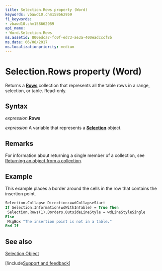 ```yaml
---
title: Selection.Rows property (Word)
keywords: vbawd10.chm158662959
f1_keywords:
- vbawd10.chm158662959
api_name:
- Word.Selection.Rows
ms.assetid: 800edca7-fc0f-ed73-ae3a-400eadcccf8b
ms.date: 06/08/2017
ms.localizationpriority: medium
---
```



# Selection.Rows property (Word)

Returns a **[Rows](Word.rows.md)** collection that represents all the table rows in a range, selection, or table. Read-only.


## Syntax

_expression_.**Rows**

_expression_ A variable that represents a **[Selection](Word.Selection.md)** object.


## Remarks

For information about returning a single member of a collection, see [Returning an object from a collection](../word/Concepts/Miscellaneous/returning-an-object-from-a-collection-word.md).


## Example

This example places a border around the cells in the row that contains the insertion point.


```vb
Selection.Collapse Direction:=wdCollapseStart 
If Selection.Information(wdWithInTable) = True Then 
 Selection.Rows(1).Borders.OutsideLineStyle = wdLineStyleSingle 
Else 
 MsgBox "The insertion point is not in a table." 
End If
```


## See also


[Selection Object](Word.Selection.md)

[!include[Support and feedback](~/includes/feedback-boilerplate.md)]